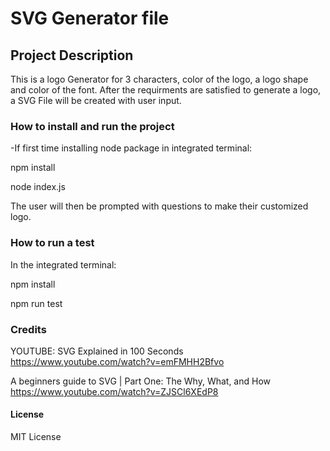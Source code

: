 # SVG Generator file

## Project Description
This is a logo Generator for 3 characters, color of the logo, a logo shape and color of the font. After the requirments are satisfied to generate a logo, a SVG File will be created with user input.

### How to install and run the project
-If first time installing node package in integrated terminal:

npm install

node index.js

The user will then be prompted with questions to make their customized logo.

### How to run a test
In the integrated terminal:

npm install

npm run test

### Credits
YOUTUBE:
SVG Explained in 100 Seconds
https://www.youtube.com/watch?v=emFMHH2Bfvo

A beginners guide to SVG | Part One: The Why, What, and How
https://www.youtube.com/watch?v=ZJSCl6XEdP8


#### License
MIT License

